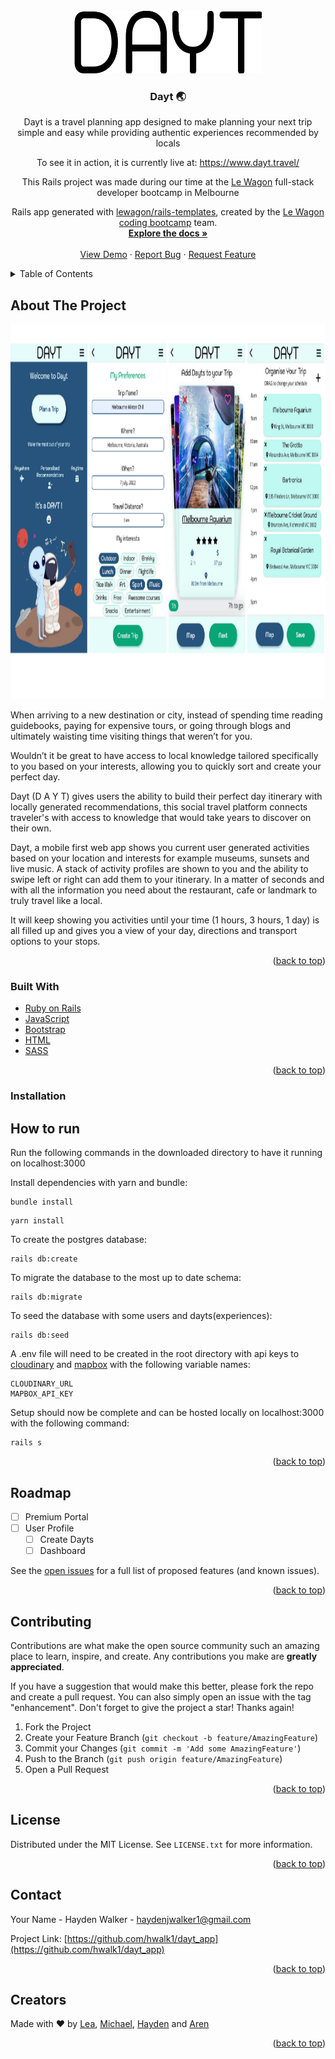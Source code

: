 <div id="top"></div>
<!--
***  Many thanks to Best-README-Template for this, check them out and star the project!
-->



<!-- PROJECT SHIELDS -->
<!--
*** I'm using markdown "reference style" links for readability.
*** Reference links are enclosed in brackets [ ] instead of parentheses ( ).
*** See the bottom of this document for the declaration of the reference variables
*** for contributors-url, forks-url, etc. This is an optional, concise syntax you may use.
*** https://www.markdownguide.org/basic-syntax/#reference-style-links

[![Contributors][contributors-shield]][contributors-url]
[![Forks][forks-shield]][forks-url]
[![Stargazers][stars-shield]][stars-url]
[![Issues][issues-shield]][issues-url]
[![MIT License][license-shield]][license-url]
[![LinkedIn][linkedin-shield]][linkedin-url]
-->


<!-- PROJECT LOGO -->
<br />
<div align="center">
  <a href="https://github.com/hwalk1/dayt_app">
    <img src="app/assets/images/DAYT-thick.png" alt="Logo" width="300" height="100">
  </a>

<h3 align="center">Dayt 🌏</h3>

  <p align="center">
    Dayt is a travel planning app designed to make planning your next trip simple and easy while providing authentic experiences recommended by locals

To see it in action, it is currently live at: https://www.dayt.travel/

This Rails project was made during our time at the [Le Wagon](https://www.lewagon.com/) full-stack developer bootcamp in Melbourne

Rails app generated with [lewagon/rails-templates](https://github.com/lewagon/rails-templates), created by the [Le Wagon coding bootcamp](https://www.lewagon.com) team.
    <br />
    <a href="https://github.com/github_username/repo_name"><strong>Explore the docs »</strong></a>
    <br />
    <br />
    <a href="https://dayt.travel">View Demo</a>
    ·
    <a href="https://github.com/hwalk1/dayt_app/issues">Report Bug</a>
    ·
    <a href="https://github.com/hwalk1/dayt_app/issues">Request Feature</a>
  </p>
</div>



<!-- TABLE OF CONTENTS -->
<details>
  <summary>Table of Contents</summary>
  <ol>
    <li>
      <a href="#about-the-project">About The Project</a>
      <ul>
        <li><a href="#built-with">Built With</a></li>
      </ul>
    </li>
    <li>
      <a href="#getting-started">Getting Started</a>
      <ul>
        <li><a href="#prerequisites">Prerequisites</a></li>
        <li><a href="#installation">Installation</a></li>
      </ul>
    </li>
    <li><a href="#usage">Usage</a></li>
    <li><a href="#roadmap">Roadmap</a></li>
    <li><a href="#contributing">Contributing</a></li>
    <li><a href="#license">License</a></li>
    <li><a href="#contact">Contact</a></li>
    <li><a href="#acknowledgments">Acknowledgments</a></li>
  </ol>
</details>



<!-- ABOUT THE PROJECT -->
## About The Project

<a href="https://github.com/hwalk1/dayt_app">
    <img src="app/assets/images/Dayt-Product-Page (1).png" alt="Logo" width="1000" height="600">
</a>


<p> When arriving to a new destination or city, instead of spending time reading guidebooks, paying for expensive tours, or going through blogs and ultimately waisting time visiting things that weren’t for you. 

Wouldn’t it be great to have access to local knowledge tailored specifically to you based on your interests, allowing you to quickly sort and create your perfect day. 

Dayt (D A Y T) gives users the ability to build their perfect day itinerary with locally generated recommendations, this social travel platform connects traveler's with access to knowledge that would take years to discover on their own.

Dayt, a mobile first web app shows you current user generated activities based on your location and interests for example museums, sunsets and live music. A stack of activity profiles are shown to you and the ability to swipe left or right can add them to your itinerary. In a matter of seconds and with all the information you need about the restaurant, cafe or landmark to truly travel like a local.

It will keep showing you activities until your time (1 hours, 3 hours, 1 day) is all filled up and gives you a view of your day, directions and transport options to your stops.
 
</p>

<p align="right">(<a href="#top">back to top</a>)</p>



### Built With

* [Ruby on Rails](https://rubyonrails.org/)
* [JavaScript](https://www.javascript.com/)
* [Bootstrap](https://getbootstrap.com)
* [HTML](https://developer.mozilla.org/en-US/docs/Web/HTML)
* [SASS](https://sass-lang.com/)

<p align="right">(<a href="#top">back to top</a>)</p>



<!-- GETTING STARTED -->
### Installation

## How to run
Run the following commands in the downloaded directory to have it running on localhost:3000

Install dependencies with yarn and bundle:
```
bundle install
```
```
yarn install
```

To create the postgres database:
```
rails db:create
```
To migrate the database to the most up to date schema:
```
rails db:migrate
```
To seed the database with some users and dayts(experiences):
```
rails db:seed
```
A .env file will need to be created in the root directory with api keys to [cloudinary](https://cloudinary.com/) and [mapbox](https://www.mapbox.com/) with the following variable names:
```
CLOUDINARY_URL
MAPBOX_API_KEY
```
Setup should now be complete and can be hosted locally on localhost:3000 with the following command:
```
rails s
```

<p align="right">(<a href="#top">back to top</a>)</p>



<!-- ROADMAP -->
## Roadmap

- [ ] Premium Portal
- [ ] User Profile
    - [ ] Create Dayts
    - [ ] Dashboard

See the [open issues](https://github.com/hwalk1/dayt_app/issues) for a full list of proposed features (and known issues).

<p align="right">(<a href="#top">back to top</a>)</p>



<!-- CONTRIBUTING -->
## Contributing

Contributions are what make the open source community such an amazing place to learn, inspire, and create. Any contributions you make are **greatly appreciated**.

If you have a suggestion that would make this better, please fork the repo and create a pull request. You can also simply open an issue with the tag "enhancement".
Don't forget to give the project a star! Thanks again!

1. Fork the Project
2. Create your Feature Branch (`git checkout -b feature/AmazingFeature`)
3. Commit your Changes (`git commit -m 'Add some AmazingFeature'`)
4. Push to the Branch (`git push origin feature/AmazingFeature`)
5. Open a Pull Request

<p align="right">(<a href="#top">back to top</a>)</p>



<!-- LICENSE -->
## License

Distributed under the MIT License. See `LICENSE.txt` for more information.

<p align="right">(<a href="#top">back to top</a>)</p>



<!-- CONTACT -->
## Contact

Your Name - Hayden Walker - haydenjwalker1@gmail.com

Project Link: [https://github.com/hwalk1/dayt_app](https://github.com/hwalk1/dayt_app)

<p align="right">(<a href="#top">back to top</a>)</p>



<!-- ACKNOWLEDGMENTS -->
## Creators
Made with ❤️ by [Lea](https://github.com/Lea-ah), [Michael](https://github.com/dcrv-exe), [Hayden](https://github.com/hwalk1) and [Aren](https://github.com/arenclissold)


<p align="right">(<a href="#top">back to top</a>)</p>



<!-- MARKDOWN LINKS & IMAGES -->
<!-- https://www.markdownguide.org/basic-syntax/#reference-style-links -->
[contributors-shield]: https://img.shields.io/github/contributors/github_username/repo_name.svg?style=for-the-badge
[contributors-url]: https://github.com/github_username/repo_name/graphs/contributors
[forks-shield]: https://img.shields.io/github/forks/github_username/repo_name.svg?style=for-the-badge
[forks-url]: https://github.com/github_username/repo_name/network/members
[stars-shield]: https://img.shields.io/github/stars/github_username/repo_name.svg?style=for-the-badge
[stars-url]: https://github.com/github_username/repo_name/stargazers
[issues-shield]: https://img.shields.io/github/issues/github_username/repo_name.svg?style=for-the-badge
[issues-url]: https://github.com/github_username/repo_name/issues
[license-shield]: https://img.shields.io/github/license/github_username/repo_name.svg?style=for-the-badge
[license-url]: https://github.com/github_username/repo_name/blob/master/LICENSE.txt
[linkedin-shield]: https://img.shields.io/badge/-LinkedIn-black.svg?style=for-the-badge&logo=linkedin&colorB=555
[linkedin-url]: https://linkedin.com/in/linkedin_username
[product-screenshot]: images/screenshot.png
